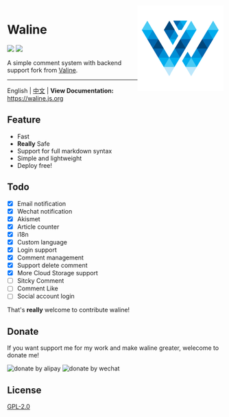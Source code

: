 
<img src="./assets/waline.png" width='200' align="right" />

# Waline

![](https://img.shields.io/npm/v/@waline/client?color=brightgreen&logo=npm&style=flat-square)
[ ![](https://img.shields.io/badge/telegram-walinejs-2ca5e0?logo=telegram&style=flat-square) ](https://t.me/walinejs)

A simple comment system with backend support fork from [Valine](https://valine.js.org). 

------------------------------

English | [中文](https://github.com/lizheming/waline/blob/master/README_CN.md)  | **View Documentation:** <https://waline.js.org>

## Feature

- Fast
- **Really** Safe
- Support for full markdown syntax
- Simple and lightweight
- Deploy free!


## Todo

- [x] Email notification
- [x] Wechat notification
- [x] Akismet 
- [x] Article counter
- [x] i18n
- [x] Custom language
- [x] Login support
- [x] Comment management
- [x] Support delete comment
- [x] More Cloud Storage support
- [ ] Sitcky Comment
- [ ] Comment Like
- [ ] Social account login

That's **really** welcome to contribute waline!

## Donate

If you want support me for my work and make waline greater, welecome to donate me!

<div class="donate-qrcode">
<img width="300" src="https://p5.ssl.qhimg.com/t013f422b5b319becbb.png" alt="donate by alipay" /> <img width="300" src="https://p4.ssl.qhimg.com/t0142965a40989b8d7a.png" alt="donate by wechat" />
</div>

## License
[GPL-2.0](https://github.com/lizheming/Waline/blob/master/LICENSE)


